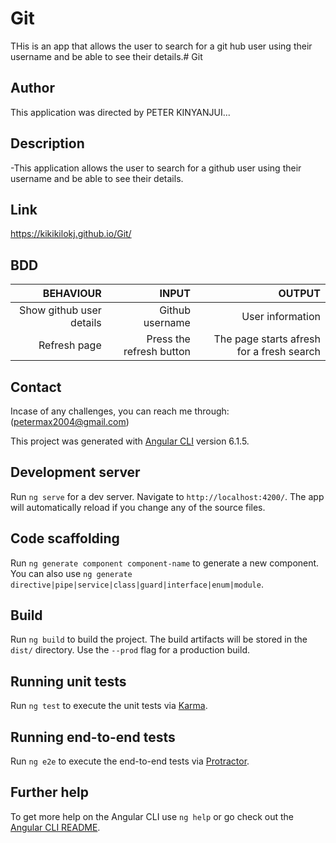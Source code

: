 # Git
THis is an app that allows the user to search for a git hub user using their username and be able to see their details.# Git

## Author
This application was directed by PETER KINYANJUI...

## Description
-This application allows the user to search for a github user using their username and be able to see their details.

## Link
https://kikikilokj.github.io/Git/

## BDD 
|BEHAVIOUR|INPUT|OUTPUT|
|--------:|-----:|-----:|
|Show github user details|Github username|User information|
|Refresh page|Press the refresh button|The page starts afresh for a fresh search|

## Contact
Incase of any challenges, you can reach me through: (petermax2004@gmail.com)

This project was generated with [Angular CLI](https://github.com/angular/angular-cli) version 6.1.5.

## Development server

Run `ng serve` for a dev server. Navigate to `http://localhost:4200/`. The app will automatically reload if you change any of the source files.

## Code scaffolding

Run `ng generate component component-name` to generate a new component. You can also use `ng generate directive|pipe|service|class|guard|interface|enum|module`.

## Build

Run `ng build` to build the project. The build artifacts will be stored in the `dist/` directory. Use the `--prod` flag for a production build.

## Running unit tests

Run `ng test` to execute the unit tests via [Karma](https://karma-runner.github.io).

## Running end-to-end tests

Run `ng e2e` to execute the end-to-end tests via [Protractor](http://www.protractortest.org/).

## Further help

To get more help on the Angular CLI use `ng help` or go check out the [Angular CLI README](https://github.com/angular/angular-cli/blob/master/README.md).

